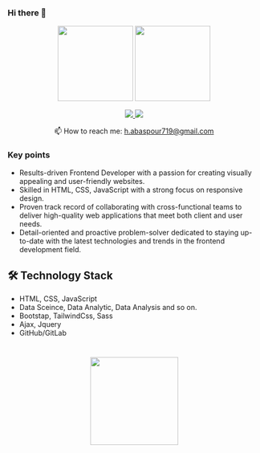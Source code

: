 ### Hi there 👋

<!--
**HesamOdinAbbaspour/HesamOdinAbbaspour** is a ✨ _special_ ✨ repository because its `README.md` (this file) appears on your GitHub profile.

Here are some ideas to get you started:


    👋 Hi, I’m @hes719 and I have a master's degree in electrical control engineering.
    👀 I'm interested in Web Design, Responsive design, Data Science, Machine learning, and basically anything related to artificial intelligence.
    🌱 I’m currently learning Raect.js and Tailwind Css .
    💞️ I’m looking to collaborate on with companies where respect is paramount and I can take steps towards the realization of individual and team progress by carrying out the intended projects.
    📫 My email address is h.abbaspour719@gmail.com and the other communication link is linkedin.com/in/hesam-abbaspour.
-->

<p align='center'>
   <a href="https://github-readme-stats.vercel.app/api?username=HesamOdinAbbaspour&show_icons=true&count_private=true"><img
           height=150
           src="https://github-readme-stats.vercel.app/api?username=HesamOdinAbbaspour&show_icons=true&count_private=true"/></a>
   <a href="https://github.com/HesamOdinAbbaspour/github-readme-stats"><img height=150
                                                                  src="https://github-readme-stats.vercel.app/api/top-langs/?username=HesamOdinAbbaspour&layout=compact"/></a>
</p>

<p align='center'>
   <a href="https://www.linkedin.com/in/hesam-abbaspour/">
       <img src="https://img.shields.io/badge/linkedin-%230077B5.svg?&style=for-the-badge&logo=linkedin&logoColor=white"/>
   </a>
   <a href="https://t.me/Hesam_Abbaspour">
       <img src="https://img.shields.io/badge/Telegram-2CA5E0?style=for-the-badge&logo=telegram&logoColor=white"/>
   </a>
<p align='center'>
   📫 How to reach me: <a href='h.abaspour719@gmail.com'>h.abaspour719@gmail.com</a>
</p>


### Key points
*   Results-driven Frontend Developer with a passion for creating visually appealing and user-friendly websites. 
*   Skilled in HTML, CSS, JavaScript with a strong focus on responsive design.
*   Proven track record of collaborating with cross-functional teams to deliver high-quality web applications that meet both client and user needs.
*   Detail-oriented and proactive problem-solver dedicated to staying up-to-date with the latest technologies and trends in the frontend development field.

## 🛠 Technology Stack
*   HTML, CSS, JavaScript
*   Data Sceince, Data Analytic, Data Analysis and so on.
*   Bootstap, TailwindCss, Sass
*   Ajax, Jquery
*   GitHub/GitLab



<div align="center" style="margin: 40px 0">
   <a href="https://github.com/HesamOdinAbbaspour/github-profile-views-counter">
       <img width="175px" src="https://komarev.com/ghpvc/?username=HesamOdinAbbaspour&color=DE002D">
   </a>
</div>
